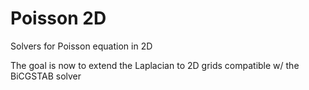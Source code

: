 # Poisson 2D
Solvers for Poisson equation in 2D

The goal is now to extend the Laplacian to 2D grids compatible w/ the BiCGSTAB solver
